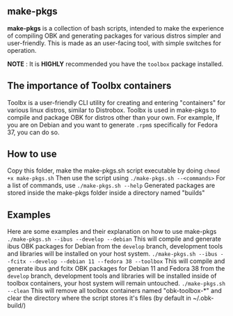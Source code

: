 ## make-pkgs

**make-pkgs** is a collection of bash scripts, intended to make the experience of compiling OBK and generating packages for various distros simpler and user-friendly.
This is made as an user-facing tool, with simple switches for operation.

**NOTE** : It is **HIGHLY** recommended you have the `toolbox` package installed.

## The importance of Toolbx containers

Toolbx is a user-friendly CLI utility for creating and entering "containers" for various linux distros, similar to Distrobox.
Toolbx is used in make-pkgs to compile and package OBK for distros other than your own.
For example, If you are on Debian and you want to generate `.rpm`s specifically for Fedora 37, you can do so.

## How to use

Copy this folder, make the make-pkgs.sh script executable by doing `chmod +x make-pkgs.sh`
Then use the script using `./make-pkgs.sh --<commands>`
For a list of commands, use `./make-pkgs.sh --help`
Generated packages are stored inside the make-pkgs folder inside a directory named "builds"

## Examples

Here are some examples and their explanation on how to use make-pkgs
`./make-pkgs.sh --ibus --develop --debian`
This will compile and generate ibus OBK packages for Debian from the `develop` branch, development tools and libraries will be installed on your host system.
`./make-pkgs.sh --ibus --fcitx --develop --debian 11 --fedora 38 --toolbox`
This will compile and generate ibus and fcitx OBK packages for Debian 11 and Fedora 38 from the `develop` branch, development tools and libraries will be installed inside of toolbox containers, your host system will remain untouched.
`./make-pkgs.sh --clean`
This will remove all toolbox containers named "obk-toolbox-*" and clear the directory where the script stores it's files (by default in ~/.obk-build/)
